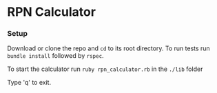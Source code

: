 # RPN Calculator

### Setup

Download or clone the repo and `cd` to its root directory. To run tests run `bundle install` followed by `rspec`.

To start the calculator run `ruby rpn_calculator.rb` in the `./lib` folder

Type 'q' to exit.
